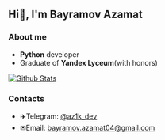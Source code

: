 ## Hi👋, I'm Bayramov Azamat

### About me
+ **Python** developer
+ Graduate of **Yandex Lyceum**(with honors)

[![Github Stats](https://github-readme-stats.vercel.app/api?username=az1k-dev)](https://github.com/az1k-dev)

### Contacts
+ ✈️Telegram: [@az1k_dev](https://t.me/az1k_dev)
+ ✉Email: bayramov.azamat04@gmail.com
